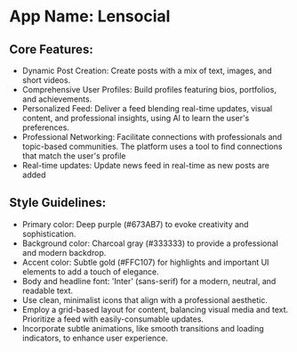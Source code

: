 # **App Name**: Lensocial

## Core Features:

- Dynamic Post Creation: Create posts with a mix of text, images, and short videos.
- Comprehensive User Profiles: Build profiles featuring bios, portfolios, and achievements.
- Personalized Feed: Deliver a feed blending real-time updates, visual content, and professional insights, using AI to learn the user's preferences.
- Professional Networking: Facilitate connections with professionals and topic-based communities. The platform uses a tool to find connections that match the user's profile
- Real-time updates: Update news feed in real-time as new posts are added

## Style Guidelines:

- Primary color: Deep purple (#673AB7) to evoke creativity and sophistication.
- Background color: Charcoal gray (#333333) to provide a professional and modern backdrop.
- Accent color: Subtle gold (#FFC107) for highlights and important UI elements to add a touch of elegance.
- Body and headline font: 'Inter' (sans-serif) for a modern, neutral, and readable text.
- Use clean, minimalist icons that align with a professional aesthetic.
- Employ a grid-based layout for content, balancing visual media and text. Prioritize a feed with easily-consumable updates.
- Incorporate subtle animations, like smooth transitions and loading indicators, to enhance user experience.